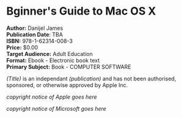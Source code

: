 Bginner's Guide to Mac OS X
===========================

**Author:** Danijel James  
**Publication Date**: TBA  
**ISBN:** 978-1-62314-008-3  
**Price:** $0.00  
**Target Audience:** Adult Education  
**Format:** Ebook - Electronic book text  
**Primary Subject:** Book - COMPUTER SOFTWARE  

_(Title)_ is an independant _(publication)_ and has not been authorised, sponsored, or otherwise approved by Apple Inc.

_copyright notice of Apple goes here_

_copyright notice of Microsoft goes here_
